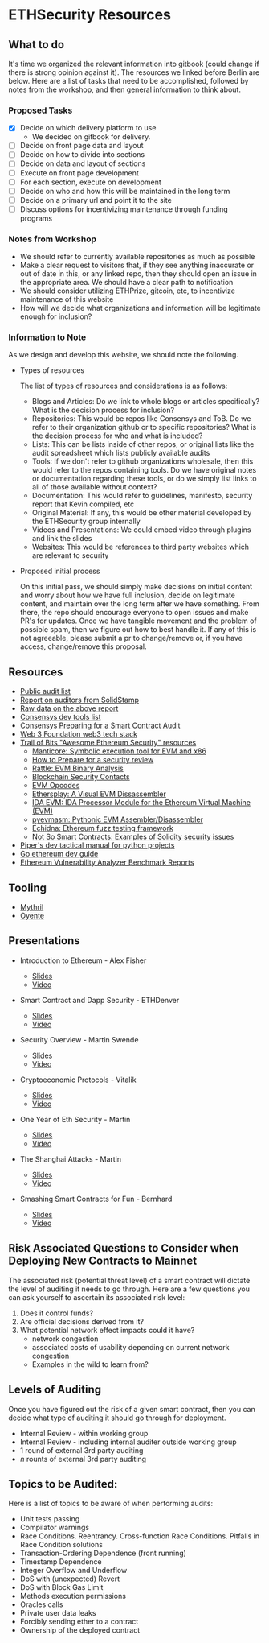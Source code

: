 ETHSecurity Resources
=========================

## What to do

It's time we organized the relevant information into gitbook (could change if there is strong opinion against it). The resources we linked before Berlin are below. Here are a list of tasks that need to be accomplished, followed by notes from the workshop, and then general information to think about.

### Proposed Tasks   

- [x] Decide on which delivery platform to use   
  * We decided on gitbook for delivery.   
- [ ] Decide on front page data and layout
- [ ] Decide on how to divide into sections
- [ ] Decide on data and layout of sections
- [ ] Execute on front page development
- [ ] For each section, execute on development
- [ ] Decide on who and how this will be maintained in the long term
- [ ] Decide on a primary url and point it to the site
- [ ] Discuss options for incentivizing maintenance through funding programs

### Notes from Workshop

* We should refer to currently available repositories as much as possible
* Make a clear request to visitors that, if they see anything inaccurate or out of date in this, or any linked repo, then they should open an issue in the appropriate area. We should have a clear path to notification
* We should consider utilizing ETHPrize, gitcoin, etc, to incentivize maintenance of this website
* How will we decide what organizations and information will be legitimate enough for inclusion?

### Information to Note

As we design and develop this website, we should note the following.

* Types of resources   

  The list of types of resources and considerations is as follows:   
  - Blogs and Articles: Do we link to whole blogs or articles specifically? What is the decision process for inclusion?
  - Repositories: This would be repos like Consensys and ToB. Do we refer to their organization github or to specific repositories? What is the decision process for who and what is included?
  - Lists: This can be lists inside of other repos, or original lists like the audit spreadsheet which lists publicly available audits
  - Tools: If we don't refer to github organizations wholesale, then this would refer to the repos containing tools. Do we have original notes or documentation regarding these tools, or do we simply list links to all of those available without context?
  - Documentation: This would refer to guidelines, manifesto, security report that Kevin compiled, etc
  - Original Material: If any, this would be other material developed by the ETHSecurity group internally
  - Videos and Presentations: We could embed video through plugins and link the slides
  - Websites: This would be references to third party websites which are relevant to security

* Proposed initial process   

  On this initial pass, we should simply make decisions on initial content and worry about how we have full inclusion, decide on legitimate content, and maintain over the long term after we have something. From there, the repo should encourage everyone to open issues and make PR's for updates. Once we have tangible movement and the problem of possible spam, then we figure out how to best handle it. If any of this is not agreeable, please submit a pr to change/remove or, if you have access, change/remove this proposal.

## Resources

* [Public audit list](https://docs.google.com/spreadsheets/d/1UDni6Dy_xE7MD5pcTptk7mGlgyarueLQYHZisofz4AM/edit?usp=sharing)
* [Report on auditors from SolidStamp](https://www.solidstamp.com/blog/solidstamp-smart-contract-auditor-report-july-2018)
* [Raw data on the above report](https://docs.google.com/spreadsheets/u/4/d/e/2PACX-1vTn_LUFpamtKNnFOqzA-2LfNPKqivw73VS4o7arnTUFShCuPZ0pr8j-QIqP9JkwD67t6_icDWXvn3rs/pubhtml)
* [Consensys dev tools list](https://github.com/ConsenSys/ethereum-developer-tools-list)
* [Consensys Preparing for a Smart Contract Audit](https://media.consensys.net/preparing-for-a-smart-contract-code-audit-83691200cb9c)
* [Web 3 Foundation web3 tech stack](https://github.com/w3f/Web3-wiki/wiki)
* [Trail of Bits "Awesome Ethereum Security" resources](https://github.com/trailofbits/awesome-ethereum-security)
  * [Manticore: Symbolic execution tool for EVM and x86](https://github.com/trailofbits/manticore)
  * [How to Prepare for a security review](https://blog.trailofbits.com/2018/04/06/how-to-prepare-for-a-security-audit/)
  * [Rattle: EVM Binary Analysis](https://github.com/trailofbits/rattle)
  * [Blockchain Security Contacts](https://github.com/trailofbits/blockchain-security-contacts)
  * [EVM Opcodes](https://github.com/trailofbits/evm-opcodes)
  * [Ethersplay: A Visual EVM Dissassembler](https://github.com/trailofbits/ethersplay)
  * [IDA EVM: IDA Processor Module for the Ethereum Virtual Machine (EVM)
](https://github.com/trailofbits/ida-evm)
  * [pyevmasm: Pythonic EVM Assembler/Disassembler](https://github.com/trailofbits/pyevmasm)
  * [Echidna: Ethereum fuzz testing framework](https://github.com/trailofbits/echidna)
  * [Not So Smart Contracts: Examples of Solidity security issues](https://github.com/trailofbits/not-so-smart-contracts)
* [Piper's dev tactical manual for python projects](https://github.com/pipermerriam/ethereum-dev-tactical-manual)
* [Go ethereum dev guide](https://github.com/ethereum/go-ethereum/wiki/Developers'-Guide)
* [Ethereum Vulnerability Analyzer Benchmark Reports](https://ethereumanalysisbenchmarks.github.io/
)
 ## Tooling
 * [Mythril](https://github.com/ConsenSys/mythril)
 * [Oyente](https://github.com/melonproject/oyente)

 ## Presentations
 * Introduction to Ethereum - Alex Fisher
   * [Slides](https://docs.google.com/presentation/d/1t9IhJx-FsYv6iCRTUL9tB1oPIX3QmYWtznWuN5-D4dU)
   * [Video](https://youtu.be/7WyIms8YDVo)  

 * Smart Contract and Dapp Security - ETHDenver
   * [Slides](https://docs.google.com/presentation/d/1t9IhJx-FsYv6iCRTUL9tB1oPIX3QmYWtznWuN5-D4dU)
   * [Video](https://www.youtube.com/watch?v=3oWqQll1KIY)

 * Security Overview - Martin Swende
   * [Slides](https://drive.google.com/file/d/0B69CiKIMgsyeSkdXc1ZuSFE2YWYwamhRc2ZBRjB3ZkladVRN/view?usp=sharing)
   * [Video](https://www.youtube.com/watch?v=qGYki6KYTs8)

 * Cryptoeconomic Protocols - Vitalik
   * [Slides](https://www.slideshare.net/ethereum/vitalik-buterin-cryptoeconomic-protocols-in-the-context-of-wider-society)
   * [Video](https://youtu.be/S47iWiKKvLA)

 * One Year of Eth Security - Martin
   * [Slides](https://drive.google.com/file/d/0B69CiKIMgsyeel9EVGJVd2xjNUxfZkllTEFkMUdHY2ltQ2dZ/view?usp=sharing)
   * [Video](https://www.youtube.com/watch?v=nyMuBUgf8fQ)

 * The Shanghai Attacks - Martin
   * [Slides](https://drive.google.com/file/d/0B69CiKIMgsyeMzk1aVdTd1dXYU9SRFdycG5Md1lxLUlvRVl3/view?usp=sharing)
   * [Video](https://www.youtube.com/watch?v=xl06E2kwi-U)

 * Smashing Smart Contracts for Fun - Bernhard
   * [Slides](https://github.com/b-mueller/smashing-smart-contracts/blob/master/smashing-smart-contracts-1of1.pdf)
   * [Video](https://www.youtube.com/watch?v=NJ9StJThxZY)


 ## Risk Associated Questions to Consider when Deploying New Contracts to Mainnet

 The associated risk (potential threat level) of a smart contract will dictate the level of auditing it needs to go through. Here are a few questions you can ask yourself to ascertain its associated risk level:

1. Does it control funds?
2. Are official decisions derived from it?
3. What potential network effect impacts could it have?
    * network congestion
    * associated costs of usability depending on current network congestion
    * Examples in the wild to learn from?

## Levels of Auditing

Once you have figured out the risk of a given smart contract, then you can decide what type of auditing it should go through for deployment.

* Internal Review - within working group
* Internal Review - including internal auditer outside working group
* 1 round of external 3rd party auditing
* $n$ rounts of external 3rd party auditing

## Topics to be Audited:

Here is a list of topics to be aware of when performing audits:

* Unit tests passing
* Compilator warnings
* Race Conditions. Reentrancy. Cross-function Race Conditions. Pitfalls in Race Condition solutions
* Transaction-Ordering Dependence (front running)
* Timestamp Dependence
* Integer Overflow and Underflow
* DoS with (unexpected) Revert
* DoS with Block Gas Limit
* Methods execution permissions
* Oracles calls
* Private user data leaks
* Forcibly sending ether to a contract
* Ownership of the deployed contract

